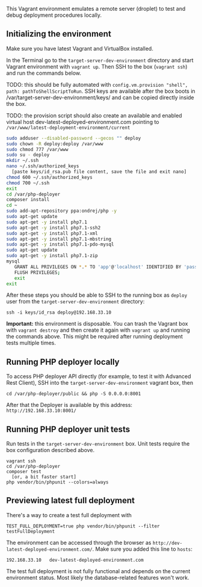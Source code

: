 This Vagrant environment emulates a remote server (droplet) to test and debug deployment procedures locally. 

## Initializing the environment

Make sure you have latest Vagrant and VirtualBox installed.

In the Terminal go to the `target-server-dev-environment` directory and start Vagrant environment with `vagrant up`. Then SSH to the box (`vagrant ssh`) and run the commands below. 

TODO: this should be fully automated with `config.vm.provision "shell", path: pathToShellScriptToRun`. SSH keys are available after the box boots in /var/target-server-dev-environment/keys/ and can be copied directly inside the box.

TODO: the provision script should also create an available and enabled virtual host dev-latest-deployed-environment.com pointing to `/var/www/latest-deployment-environment/current`

```sh
sudo adduser --disabled-password --gecos "" deploy
sudo chown -R deploy:deploy /var/www
sudo chmod 777 /var/www
sudo su - deploy
mkdir ~/.ssh
nano ~/.ssh/authorized_keys
  [paste keys/id_rsa.pub file content, save the file and exit nano]
chmod 600 ~/.ssh/authorized_keys
chmod 700 ~/.ssh
exit
cd /var/php-deployer
composer install
cd ~
sudo add-apt-repository ppa:ondrej/php -y
sudo apt-get update
sudo apt-get -y install php7.1
sudo apt-get -y install php7.1-ssh2
sudo apt-get -y install php7.1-xml
sudo apt-get -y install php7.1-mbstring
sudo apt-get -y install php7.1-pdo-mysql
sudo apt-get update
sudo apt-get -y install php7.1-zip
mysql
   GRANT ALL PRIVILEGES ON *.* TO 'app'@'localhost' IDENTIFIED BY 'password';
   FLUSH PRIVILEGES;
   exit
exit
```

After these steps you should be able to SSH to the running box as `deploy` user from the `target-server-dev-environment` directory: 

```
ssh -i keys/id_rsa deploy@192.168.33.10
```

**Important:** this environment is disposable. You can trash the Vagrant box with `vagrant destroy` and then create it again with `vagrant up` and running the commands above. This might be required after running deployment tests multiple times.

## Running PHP deployer locally

To access PHP deployer API directly (for example, to test it with Advanced Rest Client), SSH into the `target-server-dev-environment` vagrant box, then

```
cd /var/php-deployer/public && php -S 0.0.0.0:8001
```

After that the Deployer is available by this address: `http://192.168.33.10:8001/`

## Running PHP deployer unit tests

Run tests in the `target-server-dev-environment` box. Unit tests require the box configuration described above.

```
vagrant ssh
cd /var/php-deployer
composer test 
  [or, a bit faster start]
php vendor/bin/phpunit --colors=always 
```
## Previewing latest full deployment

There's a way to create a test full deployment with

```
TEST_FULL_DEPLOYMENT=true php vendor/bin/phpunit --filter testFullDeployment
```

The environment can be accessed through the browser as `http://dev-latest-deployed-environment.com/`. Make sure you added this line to `hosts`:

```
192.168.33.10   dev-latest-deployed-environment.com
```

The test full deployment is not fully functional and depends on the current environment status. Most likely the database-related features won't work.
